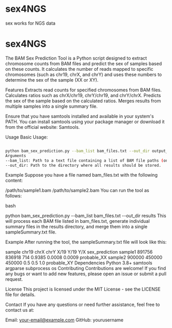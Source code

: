 # sex4NGS
sex works for NGS data
# sex4NGS

The BAM Sex Prediction Tool is a Python script designed to extract chromosome counts from BAM files and predict the sex of samples based on these counts. It calculates the number of reads mapped to specific chromosomes (such as chr19, chrX, and chrY) and uses these numbers to determine the sex of the sample (XX or XY).

Features
Extracts read counts for specified chromosomes from BAM files.
Calculates ratios such as chrX/chr19, chrY/chr19, and chrY/chrX.
Predicts the sex of the sample based on the calculated ratios.
Merges results from multiple samples into a single summary file.

Ensure that you have samtools installed and available in your system's PATH. You can install samtools using your package manager or download it from the official website: Samtools.

Usage
Basic Usage:
```bash

python bam_sex_prediction.py --bam_list bam_files.txt --out_dir output_directory
Arguments
--bam_list: Path to a text file containing a list of BAM file paths (one per line).
--out_dir: Path to the directory where all results should be stored.
```

Example
Suppose you have a file named bam_files.txt with the following content:


/path/to/sample1.bam
/path/to/sample2.bam
You can run the tool as follows:

bash

python bam_sex_prediction.py --bam_list bam_files.txt --out_dir results
This will process each BAM file listed in bam_files.txt, generate individual summary files in the results directory, and merge them into a single sampleSummary.txt file.

Example
After running the tool, the sampleSummary.txt file will look like this:


sample    chr19    chrX    chrY    X/19    Y/19    Y/X    sex_prediction
sample1   891756   836918  714     0.9385  0.0008  0.0009  probable_XX
sample2   900000   450000  450000  0.5     0.5     1.0    probable_XY
Dependencies
Python 3.8+
samtools
argparse
subprocess
os
Contributing
Contributions are welcome! If you find any bugs or want to add new features, please open an issue or submit a pull request.

License
This project is licensed under the MIT License - see the LICENSE file for details.

Contact
If you have any questions or need further assistance, feel free to contact us at:

Email: your-email@example.com
GitHub: yourusername
